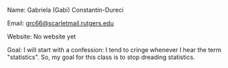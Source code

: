 Name: Gabriela (Gabi) Constantin-Dureci

Email: grc66@scarletmail.rutgers.edu

Website: No website yet

Goal: I will start with a confession: I tend to cringe whenever I hear the term "statistics". So, my goal for this class is to stop dreading statistics.